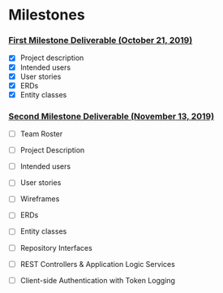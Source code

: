 # Milestones



### [First Milestone Deliverable (October 21, 2019)](https://deep-dive-coding-java-cohort-8.github.io/2019/10/17/capstone-milestone-1-rubric.html)
+ [x] Project description
+ [x] Intended users
+ [x] User stories
+ [x] ERDs 
+ [x] Entity classes

### [Second Milestone Deliverable (November 13, 2019)](https://deep-dive-coding-java-cohort-8.github.io/2019/11/03/capstone-milestone-2-rubric.html)

+ [ ] Team Roster
+ [ ] Project Description 
+ [ ] Intended users
+ [ ] User stories
+ [ ] Wireframes
+ [ ] ERDs
+ [ ] Entity classes
+ [ ] Repository Interfaces 
+ [ ] REST Controllers & Application Logic Services 
+ [ ] Client-side Authentication with Token Logging

